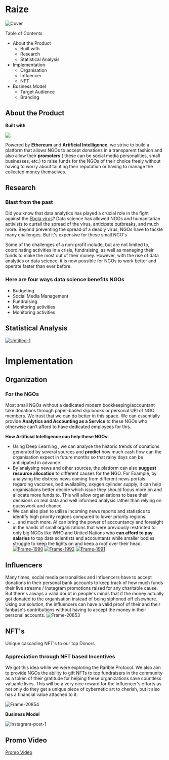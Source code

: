 # **Raize**

<img src="https://i.ibb.co/h1PkNv8/Cover.png" alt="Cover">

Table of Contents

- About the Product
  - Built with
  - Research
  - Statistical Analysis
- Implementation
  - Organisation
  - Influencer
  - NFT
- Business Model
  - Target Audience
  - Branding

## **About the Product**

**Built with**

<img src="https://i.ibb.co/7SskF4S/Group-1131.png" />

Powered by **Ethereum** and **Artificial Intelligence**, we strive to build a platform that allows NGOs to accept donations in a transparent fashion and also allow their **promoters** ( these can be social media personalities, small businesses, etc.) to raise funds for the NGOs of their choice freely without having to worry about tainting their reputation or having to manage the collected money themselves.

## **Research**

### Blast from the past

Did you know that data analytics has played a crucial role in the fight against the [Ebola virus](https://www.cnbc.com/2014/10/01/how-big-data-could-help-stop-the-ebola-outbreakcommentary.html#.)? Data science has allowed NGOs and humanitarian activists to curtail the spread of the virus, anticipate outbreaks, and much more. Beyond preventing the spread of a deadly virus, NGOs have to tackle many challenges. But it's expensive for these small NGO's

Some of the challenges of a non-profit include, but are not limited to, coordinating activities in a crisis, fundraising, as well as managing their funds to make the most out of their money. However, with the rise of data analytics or data science, it is now possible for NGOs to work better and operate faster than ever before.

### Here are four ways data science benefits NGOs

- Budgeting
- Social Media Management
- Fundraising
- Monitoring activities
- Monitoring activities

## **Statistical Analysis**

<a href="https://imgbb.com/"><img src="https://i.ibb.co/jhmzn3W/Untitled-1.png" alt="Untitled-1" border="0"></a>

# **Implementation**

## **Organization**

### For the NGOs

Most small NGOs without a dedicated modern bookkeeping/accountant take donations through paper-based slip books or personal UPI of NGO members. We trust that we can do better in this space. We can essentially provide **Analytics and Accounting as a Service** to these NGOs who otherwise can't afford to have dedicated employees for this.

**How Artificial Intelligence can help these NGOs:**

- Using Deep Learning , we can analyse the historic trends of donations generated by several sources and **predict** how much cash flow can the organisation expect in future months so that rainy days can be anticipated in advance.
- By analysing news and other sources, the platform can also **suggest resource allocation** to different causes for the NGO. For Example, by analysing the distress news coming from different news portals regarding vaccines, bed availability, oxygen cylinder supply, it can help organisations better decide which issue they should focus more on and allocate more funds to. This will allow organisations to base their decisions on real data and well informed analysis rather than relying on guesswork and chance.
- We can also plan to utilise incoming news reports and statistics to identify high priority regions compared to lower priority regions.
- ... and much more. AI can bring the power of accountancy and foresight in the hands of small organizations that were previously restricted to only big NGOs like WHO and United Nations who **can afford to pay salaries** to top data scientists and accountants while smaller bodies struggle to keep the lights on and keep a roof over their head.
  <a href="https://ibb.co/3M43Mhr"><img src="https://i.ibb.co/txQGxCm/Frame-1990.png" alt="Frame-1990" border="0"></a>
  <a href="https://ibb.co/544B84N"><img src="https://i.ibb.co/H44nz4W/Frame-1992.png" alt="Frame-1992" border="0"></a>
  <a href="https://ibb.co/6RsYTpm"><img src="https://i.ibb.co/yns0ZMX/Frame-1991.png" alt="Frame-1991" border="0"></a>

## **Influencers**

Many times, social media personalities and Influencers have to accept donations in their personal bank accounts to keep track of how much funds their live streams / Instagram promotions raised for any charitable cause. But there's always a valid doubt in people's minds that if the money actually got donated to the organisation instead of being siphoned off elsewhere. Using our solution, the influencers can have a valid proof of their and their fanbase's contributions without having to accept the money in their personal accounts.
<img src="https://i.ibb.co/N1fGKTM/Frame-20853.png" alt="Frame-20853">

## **NFT's**

Unique cascading NFT's to our top Donors

### Appreciation through NFT based Incentives

We got this idea while we were exploring the Rarible Protocol. We also aim to provide NGOs the ability to gift NFTs to top fundraisers in the community as a token of their gratitude for helping these organizations save countless valuable lives. This will be a very nice reward for the influencer's efforts as not only do they get a unique piece of cybernetic art to cherish, but it also has a financial value attached to it.

<img src="https://i.ibb.co/sHTfLZ8/Frame-20854.png" alt="Frame-20854" />

**Business Model**

<img src="https://i.ibb.co/5s6nqXc/Instagram-post-1.png" alt="Instagram-post-1" />

## Promo Video

<a href="https://bit.ly/3gOsFaq">Promo Video</a>
